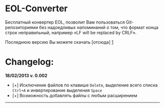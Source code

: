 EOL-Converter
=============

Бесплатный конвертер EOL, позволит Вам пользоваться Git-репозиториями без надоедливых напоминаний о том, что формат конца строк неправильный, например «LF will be replaced by CRLF».

Последнюю версию Вы можете скачать [отсюда] [1]

  [1]: http://mobyman.org/eolconvertergui.exe



Changelog:
=============

**18/02/2013 v. 0.002**

 - [+] Исключение файлов по
   клавише `Delete`, выделение всего
   списка `Ctrl+A` и инвертирование
   выделения `Space` 
 - [+] Возможность добавлять файлы с любым
   расширением

----------

